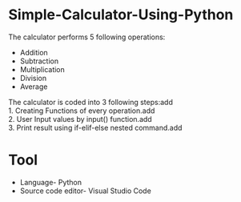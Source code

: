 # Simple-Calculator-Using-Python

The calculator performs 5 following operations:
* Addition
* Subtraction
* Multiplication
* Division
* Average

The calculator is coded into 3 following steps:add<br/>
    1. Creating Functions of every operation.add<br/>
    2. User Input values by input() function.add<br/>
    3. Print result using if-elif-else nested command.add<br/>

# Tool 
* Language- Python
* Source code editor- Visual Studio Code

